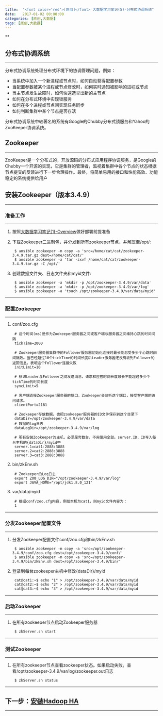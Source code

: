 ```yaml
---
title:  "<font color='red'>[原创]</font> 大数据学习笔记(5)-分布式协调系统"
date:   2017-01-02 00:00:00
categories: [原创,大数据]
tags: [原创,大数据]
---
```


**

## 分布式协调系统
---

分布式协调系统处理分布式环境下的协调管理问题，例如：

* 当系统中加入一个新进程或节点时，如何自动获得配置参数
* 当配置参数被某个进程或节点修改时，如何实时通知被影响的进程或节点
* 当主节点发生故障时，如何快速选举出新的主节点
* 如何在分布式环境中实现锁服务
* 如何在多个进程或节点间实现任务同步
* 如何判断集群中某个节点是否存活

分布式协调系统中较著名的系统有Google的Chubby分布式锁服务和Yahoo的ZooKeeper协调系统。

## Zookeeper
---

ZooKeeper是一个分布式的，开放源码的分布式应用程序协调服务，是Google的Chubby一个开源的实现，它是集群的管理者，监视着集群中各个节点的状态根据节点提交的反馈进行下一步合理操作。最终，将简单易用的接口和性能高效、功能稳定的系统提供给用户

## 安装Zookeeper（版本3.4.9）
---

### 准备工作 
---

1. 按照[大数据学习笔记(1)-Overview](https://wuyinan0126.github.io/2016/大数据学习笔记(1)-Overview/)做好部署前提准备

2. 下载Zookeeper二进制包，并分发到所有zookeeper节点，并解压至/opt/:

		$ ansible zookeeper -m copy -a 'src=/home/cat/cat/zookeeper-3.4.9.tar.gz dest=/home/cat/cat/'
		$ ansible zookeeper -a 'tar -zxvf /home/cat/cat/zookeeper-3.4.9.tar.gz -C /opt/'

3. 创建数据文件夹、日志文件夹和myid文件:
		
		$ ansible zookeeper -a 'mkdir -p /opt/zookeeper-3.4.9/var/data'
		$ ansible zookeeper -a 'mkdir -p /opt/zookeeper-3.4.9/var/log'
		$ ansible zookeeper -a 'touch /opt/zookeeper-3.4.9/var/data/myid'

---

### 配置Zookeeper
---

1. conf/zoo.cfg
	
		# 这个时间(ms)是作为Zookeeper服务器之间或客户端与服务器之间维持心跳的时间间隔
		tickTime=2000

		# Zookeeper服务器集群中的Follower服务器初始化连接时最长能忍受多少个心跳时间间隔数。当已经超过10个tickTime的时间长度后Leader服务器还没有收到Follower的返回信息，表明这个Follower连接失败
		initLimit=10

		# 标识Leader与Follower之间发送消息，请求和应答时间长度最长不能超过多少个tickTime的时间长度
		syncLimit=5

		# 客户端连接Zookeeper服务器的端口，Zookeeper会监听这个端口，接受客户端的访问请求。
		clientPort=2181

		# Zookeeper存放数据，也把zookeeper服务器的ID文件保存到这个目录下
		dataDir=/opt/zookeeper-3.4.9/var/data
		# 数据的log日志
		dataLogDir=/opt/zookeeper-3.4.9/var/log

		# 所有安装Zookeeper的主机，必须是奇数台，不用使用全部。server.ID，ID写入每台主机的{dataDir}/myid中
		server.1=cat1:2888:3888 
		server.2=cat2:2888:3888
		server.3=cat3:2888:3888

2. bin/zkEnv.sh

		# Zookeeper的Log日志
		export ZOO_LOG_DIR="/opt/zookeeper-3.4.9/var/log" 
		export JAVA_HOME="/opt/jdk1.8.0_121"

3. var/data/myid

		# 根据conf/zoo.cfg内容，例如本机为cat1，则myid文件内容为：
		1

---

### 分发Zookeeper配置文件
---

1. 分发Zookeeper配置文件conf/zoo.cfg和bin/zkEnv.sh

		$ ansible zookeeper -m copy -a 'src=/opt/zookeeper-3.4.9/conf/zoo.cfg dest=/opt/zookeeper-3.4.9/conf/'
		$ ansible zookeeper -m copy -a 'src=/opt/zookeeper-3.4.9/bin/zkEnv.sh dest=/opt/zookeeper-3.4.9/bin/'

2. 登录到每台zookeeper主机中修改{dataDir}/myid

		cat@cat1:~$ echo "1" > /opt/zookeeper-3.4.9/var/data/myid 
		cat@cat2:~$ echo "2" > /opt/zookeeper-3.4.9/var/data/myid 
		cat@cat3:~$ echo "3" > /opt/zookeeper-3.4.9/var/data/myid 

---

### 启动Zookeeper
---

1. 在所有zookeeper节点启动Zookeeper服务器

		$ zkServer.sh start

---

### 测试Zookeeper
---

1. 在所有zookeeper节点查看zookeeper状态。如果启动失败，查看/opt/zookeeper-3.4.9/var/log/zookeeper.out日志

		$ zkServer.sh status

---

## 下一步：[安装Hadoop HA](https://wuyinan0126.github.io/2016/大数据学习笔记(2)-Hadoop/)
---
